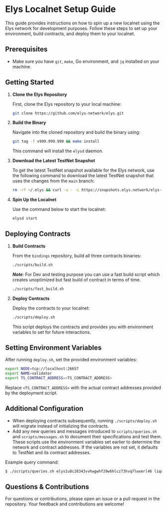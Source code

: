 # Elys Localnet Setup Guide

This guide provides instructions on how to spin up a new localnet using the Elys network for development purposes. Follow these steps to set up your environment, build contracts, and deploy them to your localnet.

## Prerequisites

- Make sure you have `git`, `make`, Go environment, and `jq` installed on your machine.

## Getting Started

1. **Clone the Elys Repository**

   First, clone the Elys repository to your local machine:

   ```bash
   git clone https://github.com/elys-network/elys.git
   ```

2. **Build the Binary**

   Navigate into the cloned repository and build the binary using:

   ```bash
   git tag -f v999.999.999 && make install
   ```

   This command will install the `elysd` daemon.

3. **Download the Latest TestNet Snapshot**

   To get the latest TestNet snapshot available for the Elys network, use the following command to download the latest TestNet snapshot that uses the changes from the `main` branch:

   ```bash
   rm -rf ~/.elys && curl -o - -L https://snapshots.elys.network/elys-snapshot-main.tar.lz4 | lz4 -c -d - | tar -x -C ~/
   ```

4. **Spin Up the Localnet**

   Use the command below to start the localnet:

   ```bash
   elysd start
   ```

## Deploying Contracts

1. **Build Contracts**

   From the `bindings` repository, build all three contracts binaries:

   ```bash
   ./scripts/build.sh
   ```

   **_Note_**: For Dev and testing purpose you can use a fast build script which creates unoptimized but fast build of contract in terms of time.

   ```bash
   ./scripts/fast_build.sh
   ```

2. **Deploy Contracts**

   Deploy the contracts to your localnet:

   ```bash
   ./scripts/deploy.sh
   ```

   This script deploys the contracts and provides you with environment variables to set for future interactions.

## Setting Environment Variables

After running `deploy.sh`, set the provided environment variables:

```bash
export NODE=tcp://localhost:26657
export NAME=validator
export TS_CONTRACT_ADDRESS=<TS_CONTRACT_ADDRESS>
```

Replace `<TS_CONTRACT_ADDRESS>` with the actual contract addresses provided by the deployment script.

## Additional Configuration

- When deploying contracts subsequently, running `./scripts/deploy.sh` will migrate instead of initializing the contracts.
- Add any new queries and messages introduced to `scripts/queries.sh` and `scripts/messages.sh` to document their specifications and test them. These scripts use the environment variables set earlier to determine the network and contract addresses. If the variables are not set, it defaults to TestNet and its contract addresses.

Example query command:

```bash
$ ./scripts/queries.sh elys1u8c28343vvhwgwhf29w6hlcz73hvq7lwxmrl46 liquid_assets
```

## Questions & Contributions

For questions or contributions, please open an issue or a pull request in the repository. Your feedback and contributions are welcome!
